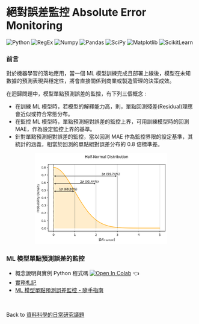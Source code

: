 # 絕對誤差監控 Absolute Error Monitoring   

![Python](https://img.shields.io/badge/Python-3.10.12-blue.svg) ![RegEx](https://img.shields.io/badge/RegEx-2.2.1-range.svg) ![Numpy](https://img.shields.io/badge/NumPy-1.26.4-range.svg) ![Pandas](https://img.shields.io/badge/Pandas-2.2.2-range.svg) ![SciPy](https://img.shields.io/badge/SciPy-1.13.1-range.svg) ![Matplotlib](https://img.shields.io/badge/Matplotlib-3.8.0-range.svg) ![ScikitLearn](https://img.shields.io/badge/ScikitLearn-1.5.2-range.svg)     

### 前言  
對於機器學習的落地應用，當一個 ML 模型訓練完成且部署上線後，模型在未知數據的預測表現與穩定性，將會直接關係到商業或製造管理的決策成效。

在迴歸問題中，模型單點預測誤差的監控，有下列三個概念 :  
- 在訓練 ML 模型時，若模型的解釋能力高，則，單點回測殘差(Residual)理應會近似或符合常態分布。  
- 在監控 ML 模型時，單點預測絕對誤差的監控上界，可用訓練模型時的回測 MAE，作為設定監控上界的基準。  
- 針對單點預測絕對誤差的監控，當以回測 MAE 作為監控界限的設定基準，其統計的涵義，相當於回測的單點絕對誤差分布的 0.8 倍標準差。    

<p align='center'>
      <img src='./imgs/Half_Normal_Distribution_of_In_Sample_AE.png'  width="70%" height="70%">
</p>

### ML 模型單點預測誤差的監控
- 概念說明與實例 Python 程式碼   [![Open In Colab](https://colab.research.google.com/assets/colab-badge.svg)](https://colab.research.google.com/github/YenLinWu/Daily_Work_of_Data_Science/blob/Dev/Absolute_Error_Monitoring/Absolute_Error_Monitoring.ipynb)  :point_left:      
- [實務札記]()  
- [ML 模型單點預測誤差監控 - 隨手指南](https://github.com/YenLinWu/Daily_Work_of_Data_Science/blob/Dev/Absolute_Error_Monitoring/ML模型單點預測誤差的監控.pdf)  
      
</br>

Back to [資料科學的日常研究議題](https://github.com/YenLinWu/Daily_Work_of_Data_Science/blob/main/README.md#%E8%B3%87%E6%96%99%E7%A7%91%E5%AD%B8%E7%9A%84%E6%97%A5%E5%B8%B8)
